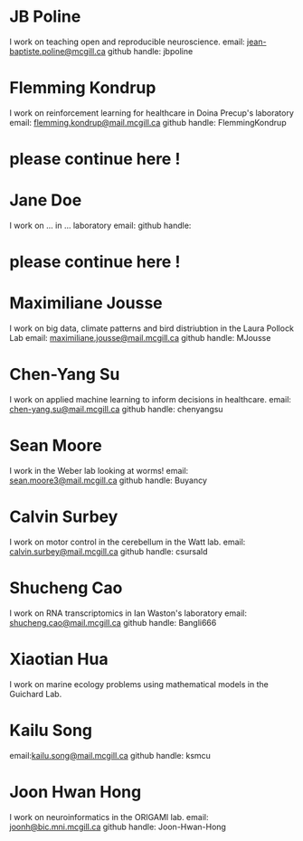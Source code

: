 # JB Poline
I work on teaching open and reproducible neuroscience.
email: jean-baptiste.poline@mcgill.ca
github handle: jbpoline
# Flemming Kondrup
I work on reinforcement learning for healthcare in Doina Precup's laboratory
email: flemming.kondrup@mail.mcgill.ca
github handle: FlemmingKondrup
# please continue here !
# Jane Doe
I work on ... in ... laboratory
email: 
github handle: 
# please continue here !
# Maximiliane Jousse
I work on big data, climate patterns and bird distriubtion in the Laura Pollock Lab
email: maximiliane.jousse@mail.mcgill.ca
github handle: MJousse
# Chen-Yang Su
I work on applied machine learning to inform decisions in healthcare.
email: chen-yang.su@mail.mcgill.ca
github handle: chenyangsu
# Sean Moore
I work in the Weber lab looking at worms! 
email: sean.moore3@mail.mcgill.ca
github handle: Buyancy
# Calvin Surbey
I work on motor control in the cerebellum in the Watt lab.
email: calvin.surbey@mail.mcgill.ca
github handle: csursald
# Shucheng Cao
I work on RNA transcriptomics in Ian Waston's laboratory
email: shucheng.cao@mail.mcgill.ca
github handle: Bangli666
# Xiaotian Hua
I work on marine ecology problems using mathematical models in the Guichard Lab.
# Kailu Song
email:kailu.song@mail.mcgill.ca
github handle: ksmcu
# Joon Hwan Hong
I work on neuroinformatics in the ORIGAMI lab.
email: joonh@bic.mni.mcgill.ca
github handle: Joon-Hwan-Hong
